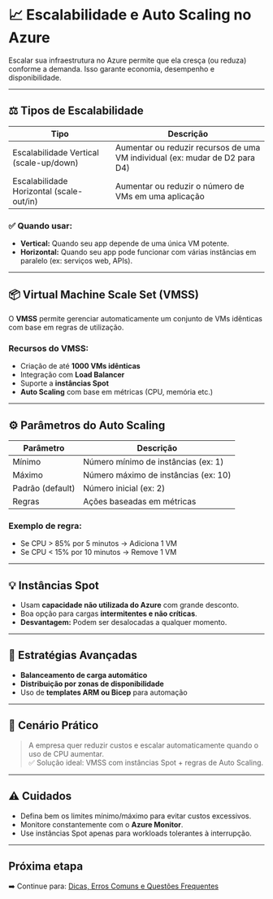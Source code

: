 # 📈 Escalabilidade e Auto Scaling no Azure

Escalar sua infraestrutura no Azure permite que ela cresça (ou reduza) conforme a demanda. Isso garante economia, desempenho e disponibilidade.

---

## ⚖️ Tipos de Escalabilidade

| Tipo                | Descrição                                                                 |
|---------------------|---------------------------------------------------------------------------|
| Escalabilidade Vertical (scale-up/down) | Aumentar ou reduzir recursos de uma VM individual (ex: mudar de D2 para D4) |
| Escalabilidade Horizontal (scale-out/in) | Aumentar ou reduzir o número de VMs em uma aplicação |


### ✅ Quando usar:

- **Vertical:** Quando seu app depende de uma única VM potente.
- **Horizontal:** Quando seu app pode funcionar com várias instâncias em paralelo (ex: serviços web, APIs).

---

## 📦 Virtual Machine Scale Set (VMSS)

O **VMSS** permite gerenciar automaticamente um conjunto de VMs idênticas com base em regras de utilização.

### Recursos do VMSS:

- Criação de até **1000 VMs idênticas**
- Integração com **Load Balancer**
- Suporte a **instâncias Spot**
- **Auto Scaling** com base em métricas (CPU, memória etc.)

---

## ⚙️ Parâmetros do Auto Scaling

| Parâmetro        | Descrição                              |
|------------------|----------------------------------------|
| Mínimo           | Número mínimo de instâncias (ex: 1)     |
| Máximo           | Número máximo de instâncias (ex: 10)    |
| Padrão (default) | Número inicial (ex: 2)                  |
| Regras           | Ações baseadas em métricas              |

### Exemplo de regra:

- Se CPU > 85% por 5 minutos → Adiciona 1 VM  
- Se CPU < 15% por 10 minutos → Remove 1 VM

---

## 💡 Instâncias Spot

- Usam **capacidade não utilizada do Azure** com grande desconto.
- Boa opção para cargas **intermitentes e não críticas**.
- **Desvantagem:** Podem ser desalocadas a qualquer momento.

---

## 📐 Estratégias Avançadas

- **Balanceamento de carga automático**
- **Distribuição por zonas de disponibilidade**
- Uso de **templates ARM ou Bicep** para automação

---

## 💬 Cenário Prático

> A empresa quer reduzir custos e escalar automaticamente quando o uso de CPU aumentar.  
> ✅ Solução ideal: VMSS com instâncias Spot + regras de Auto Scaling.

---

## ⚠️ Cuidados

- Defina bem os limites mínimo/máximo para evitar custos excessivos.
- Monitore constantemente com o **Azure Monitor**.
- Use instâncias Spot apenas para workloads tolerantes à interrupção.

---

## Próxima etapa

➡️ Continue para: [Dicas, Erros Comuns e Questões Frequentes](6-dicas.md)
